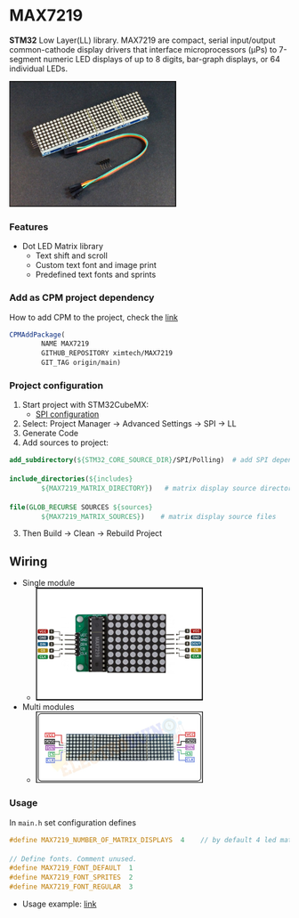 # MAX7219

**STM32** Low Layer(LL) library. MAX7219 are compact, serial input/output common-cathode display drivers that interface
microprocessors (µPs) to 7-segment numeric LED displays of up to 8 digits, bar-graph displays, or 64 individual LEDs.

<img src="https://github.com/ximtech/MAX7219/blob/main/example/max7219.PNG" alt="image" width="300"/>

### Features

- Dot LED Matrix library
  - Text shift and scroll
  - Custom text font and image print
  - Predefined text fonts and sprints

### Add as CPM project dependency

How to add CPM to the project, check the [link](https://github.com/cpm-cmake/CPM.cmake)

```cmake
CPMAddPackage(
        NAME MAX7219
        GITHUB_REPOSITORY ximtech/MAX7219
        GIT_TAG origin/main)
```

### Project configuration

1. Start project with STM32CubeMX:
    * [SPI configuration](https://github.com/ximtech/MAX7219/blob/main/example/config.PNG)
2. Select: Project Manager -> Advanced Settings -> SPI -> LL
3. Generate Code
4. Add sources to project:

```cmake
add_subdirectory(${STM32_CORE_SOURCE_DIR}/SPI/Polling)  # add SPI dependency

include_directories(${includes}
        ${MAX7219_MATRIX_DIRECTORY})   # matrix display source directories

file(GLOB_RECURSE SOURCES ${sources}
        ${MAX7219_MATRIX_SOURCES})    # matrix display source files
```

3. Then Build -> Clean -> Rebuild Project

## Wiring

- Single module
    - <img src="https://github.com/ximtech/MAX7219/blob/main/example/pinout1.PNG" alt="image" width="300"/>
- Multi modules
    - <img src="https://github.com/ximtech/MAX7219/blob/main/example/pinout2.PNG" alt="image" width="300"/>

### Usage

In `main.h` set configuration defines

```c
#define MAX7219_NUMBER_OF_MATRIX_DISPLAYS  4    // by default 4 led matrix modules selected

// Define fonts. Comment unused.
#define MAX7219_FONT_DEFAULT  1
#define MAX7219_FONT_SPRITES  2
#define MAX7219_FONT_REGULAR  3
```
- Usage example: [link](https://github.com/ximtech/MAX7219/blob/main/example/example.c)